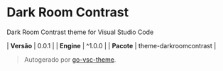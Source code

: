 # Dark Room Contrast

Dark Room Contrast theme for Visual Studio Code

| **Versão** | 0.0.1 |
| **Engine** | ^1.0.0 |
| **Pacote** | theme-darkroomcontrast |

> Autogerado por [go-vsc-theme](https://github.com/natalbu/go-vsc-theme).
